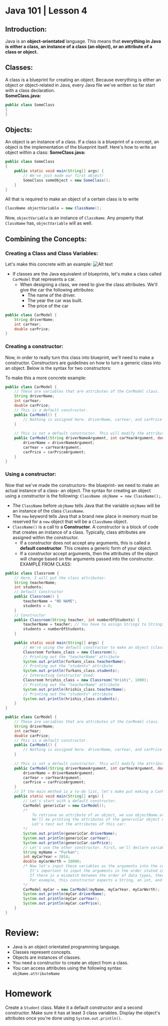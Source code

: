 # Java 101 | Lesson 4
## Introduction:
Java is an **object-orientated** language. This means that **everything in Java is either a class, an instance of a class (an object), or an attribute of a class or object.**
## Classes:
A class is a blueprint for creating an object. Because everything is either an object or object-related in Java, every Java file we've written so far start with a class declaration.<br>
**SomeClass.java:**
```Java
public class SomeClass
{
}
```
## Objects:
An object is an instance of a class. If a class is a blueprint of a concept, an object is the implementation of the blueprint itself. Here's how to write an object within a class:
**SomeClass.java:**
```Java
public class SomeClass
{
    public static void main(String[] args) {
        // We've just made our first object!
        SomeClass someObject = new SomeClass();
    }
}
```
All that is required to make an object of a certain class is to write
```Java
ClassName objectVariable = new ClassName();
```
Now, `objectVariable` is an instance of `ClassName`. Any property that `ClassName` has, `objectVariable` will as well.
## Combining the Concepts:
### Creating a Class and Class Variables:
Let's make this concrete with an example:
![Alt text](../images/car_blueprint.jpg)
* If classes are the Java equivalent of blueprints, let's make a class called `CarModel` that represents a car.
  * When designing a class, we need to give the class attributes. We'll give the car the following attributes:
    * The name of the driver.
    * The year the car was built.
    * The price of the car
```Java
public class CarModel {
    String driverName;
    int carYear;
    double carPrice;
}
```
### Creating a constructor:
Now, in order to really turn this class into  blueprint, we'll need to make a constructor. Constructors are guidelines on how to turn a generic class into an object. Below is the syntax for two constructors:

To make this a more concrete example:
```Java
public class CarModel {
    // These are variables that are attributes of the CarModel class.
    String driverName;
    int carYear;
    double carPrice;
    // This is a default constructor.
    public CarModel() {
        // Nothing is assigned here. driverName, carYear, and carPrice will be null, 0, and 0.0 by default.
    }
    
    // This is not a default constructor. This will modify the attributes of this class when creating an object.
    public CarModel(String driverNameArgument, int carYearArgument, double carPriceArgument) {
        driverName = driverNameArgument;
        carYear = carYearArgument;
        carPrice = carPriceArgument;
    }
}
```
### Using a constructor:
Now that we've made the constructors- the blueprint- we need to make an actual instance of a class- an object. The syntax for creating an object using a constructor is the following:
`ClassName objName = new ClassName();`. 
* The `ClassName` before `objName` tells Java that the variable `objName` will be an instance of the class `ClassName`.
* The `new` keyword tells Java that a brand new place in memory must be reserved for a `new` object that will be a `ClassName` object.
* `ClassName()` is a call to a **Constructor**. A constructor is a block of code that creates an instance of a class. Typically, class attributes are assigned within the constructor.
  * If a constructor does not accept any arguments, this is called a **default constructor**. This creates a generic form of your object.
  * If a constructor accept arguments, then the attributes of the object will change based on the arguments passed into the constructor.
  EXAMPLE FROM CLASS:
```Java
public class Classroom {
    // Here, I will put the class attributes:
    String teacherName;
    int students;
    // Default Constructor
    public Classroom() {
        teacherName = "NO NAME";
        students = 0;
    }
    // Constructor
    public Classroom(String teacher, int numberOfStudents) {
        teacherName = teacher; // You have to assign Strings to Strings, ints to ints, etc.
        students = numberOfStudents;
    }

    public static void main(String[] args) {
        // We're using the default constructor to make an object (class1).
        Classroom furkans_class = new Classroom();
        // Printing out the "teacherName" attribute
        System.out.println(furkans_class.teacherName);
        // Printing out the "students" attribute
        System.out.println(furkans_class.students);
        // Interesting Constructor Used:
        Classroom hrishis_class = new Classroom("Hrishi", 1000);
        // Printing out the "teacherName" attribute
        System.out.println(hrishis_class.teacherName);
        // Printing out the "students" attribute
        System.out.println(hrishis_class.students);
    }
}
```

```Java
public class CarModel {
    // These are variables that are attributes of the CarModel class.
    String driverName;
    int carYear;
    double carPrice;
    // This is a default constructor.
    public CarModel() {
        // Nothing is assigned here. driverName, carYear, and carPrice will be null, 0, and 0.0 by default.
    }
    
    // This is not a default constructor. This will modify the attributes of this class when creating an object.
    public CarModel(String driverNameArgument, int carYearArgument, double carPriceArgument) {
        driverName = driverNameArgument;
        carYear = carYearArgument;
        carPrice = carPriceArgument;
    }
    // If the main method is a to-do list, let's make put making a CarModel object on our "list".
    public static void main(String[] args) {
        // Let's start with a default constructor.
        CarModel genericCar = new CarModel();
        /*  
            To retrieve an attribute of an object, we use objectName.attributeName.
            We'll be printing the attributes of the genericCar object using System.out.println().
            Let's test out the attributes of this car:
        */
        System.out.println(genericCar.driverName);
        System.out.println(genericCar.carYear);
        System.out.println(genericCar.carPrice);
        // Let's use the other constructor. First, we'll declare variables to use later.
        String myName = "Furkan";
        int myCarYear = 2014;
        double myCarWorth = 10000;
        /* Now let's input these variables as the arguments into the constructor.
           It's important to input the arguments in the order stated in the constructor.
           If there is a mismatch between the order of data types, there will be an error.
           For example, this constructor expects a String, an int, and a double.
        */
        CarModel myCar = new CarModel(myName, myCarYear, myCarWorth); 
        System.out.println(myCar.driverName);
        System.out.println(myCar.carYear);
        System.out.println(myCar.carPrice);
    }
}
```
# Review:
* Java is an object orientated programming language.
* Classes represent concepts.
* Objects are instances of classes.
* You need a constructor to create an object from a class.
* You can access attributes using the following syntax: `objName.attributeName`
# Homework
Create a `Student` class. Make it a default constructor and a second constructor. Make sure it has at least 3 class variables. Display the object's attributes once you're done using `System.out.println()`.
